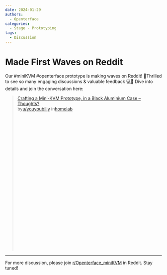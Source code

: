 ```yaml
---
date: 2024-01-29
authors:
  - Openterface
categories:
  - Stage - Prototyping
tags:
  - Discussion
---
```


# Made First Waves on Reddit

Our #miniKVM #openterface prototype is making waves on Reddit! 🌊Thrilled to see so many engaging discussions & valuable feedback 💻👀 Dive into details and join the conversation here:

<blockquote class="reddit-embed-bq" style="height:500px" data-embed-height="740"><a href="https://www.reddit.com/r/homelab/comments/1acdfwt/crafting_a_minikvm_prototype_in_a_black_aluminium/">Crafting a Mini-KVM Prototype, in a Black Aluminium Case – Thoughts?</a><br> by<a href="https://www.reddit.com/user/youyoubilly/">u/youyoubilly</a> in<a href="https://www.reddit.com/r/homelab/">homelab</a></blockquote><script async="" src="https://embed.reddit.com/widgets.js" charset="UTF-8"></script>

<!-- more -->
--------

For more discussion, please join [r/Openterface_miniKVM](https://www.reddit.com/r/Openterface_miniKVM/) in Reddit. Stay tuned!
